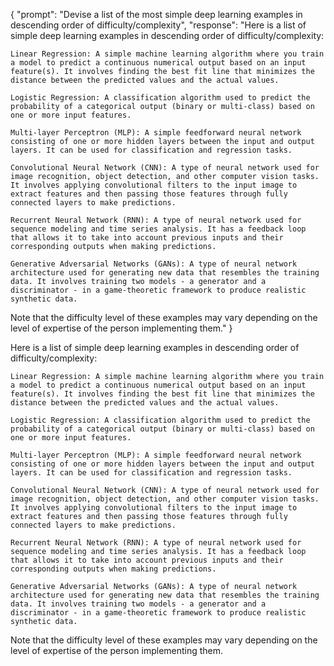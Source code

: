 {
"prompt": "Devise a list of the most simple deep learning examples in descending order of difficulty/complexity",
"response": "Here is a list of simple deep learning examples in descending order of difficulty/complexity:

    Linear Regression: A simple machine learning algorithm where you train a model to predict a continuous numerical output based on an input feature(s). It involves finding the best fit line that minimizes the distance between the predicted values and the actual values.

    Logistic Regression: A classification algorithm used to predict the probability of a categorical output (binary or multi-class) based on one or more input features.

    Multi-layer Perceptron (MLP): A simple feedforward neural network consisting of one or more hidden layers between the input and output layers. It can be used for classification and regression tasks.

    Convolutional Neural Network (CNN): A type of neural network used for image recognition, object detection, and other computer vision tasks. It involves applying convolutional filters to the input image to extract features and then passing those features through fully connected layers to make predictions.

    Recurrent Neural Network (RNN): A type of neural network used for sequence modeling and time series analysis. It has a feedback loop that allows it to take into account previous inputs and their corresponding outputs when making predictions.

    Generative Adversarial Networks (GANs): A type of neural network architecture used for generating new data that resembles the training data. It involves training two models - a generator and a discriminator - in a game-theoretic framework to produce realistic synthetic data.

Note that the difficulty level of these examples may vary depending on the level of expertise of the person implementing them."
}




Here is a list of simple deep learning examples in descending order of difficulty/complexity:

    Linear Regression: A simple machine learning algorithm where you train a model to predict a continuous numerical output based on an input feature(s). It involves finding the best fit line that minimizes the distance between the predicted values and the actual values.

    Logistic Regression: A classification algorithm used to predict the probability of a categorical output (binary or multi-class) based on one or more input features.

    Multi-layer Perceptron (MLP): A simple feedforward neural network consisting of one or more hidden layers between the input and output layers. It can be used for classification and regression tasks.

    Convolutional Neural Network (CNN): A type of neural network used for image recognition, object detection, and other computer vision tasks. It involves applying convolutional filters to the input image to extract features and then passing those features through fully connected layers to make predictions.

    Recurrent Neural Network (RNN): A type of neural network used for sequence modeling and time series analysis. It has a feedback loop that allows it to take into account previous inputs and their corresponding outputs when making predictions.

    Generative Adversarial Networks (GANs): A type of neural network architecture used for generating new data that resembles the training data. It involves training two models - a generator and a discriminator - in a game-theoretic framework to produce realistic synthetic data.

Note that the difficulty level of these examples may vary depending on the level of expertise of the person implementing them.
